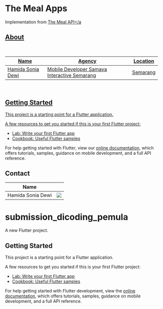 # The Meal Apps

Implementation from <a href="https://www.themealdb.com/api.php">The Meal API</a

## About

<br>

| Name              | Agency                                        | Location      | 
|-------------------|-----------------------------------------------|---------------|
| Hamida Sonia Dewi | Mobile Developer Samaya Interactive Semarang  | Semarang      |

<br>

## Getting Started

This project is a starting point for a Flutter application.

A few resources to get you started if this is your first Flutter project:

- [Lab: Write your first Flutter app](https://flutter.dev/docs/get-started/codelab)
- [Cookbook: Useful Flutter samples](https://flutter.dev/docs/cookbook)

For help getting started with Flutter, view our
[online documentation](https://flutter.dev/docs), which offers tutorials, samples, guidance on
mobile development, and a full API reference.

## Contact


| Name                   |                                                                                                                                                                                         |
| ---------------------  | --------------------------------------------------------------------------------------------------------------------------------------------------------------------------------------- |
| Hamida Sonia Dewi      | <a href="https://www.linkedin.com/in/hamidasoniad/"><img src="https://img.shields.io/badge/LinkedIn-0077B5?style=for-the-badge&logo=linkedin&logoColor=white" /></a> |

# submission_dicoding_pemula

A new Flutter project.

## Getting Started

This project is a starting point for a Flutter application.

A few resources to get you started if this is your first Flutter project:

- [Lab: Write your first Flutter app](https://docs.flutter.dev/get-started/codelab)
- [Cookbook: Useful Flutter samples](https://docs.flutter.dev/cookbook)

For help getting started with Flutter development, view the
[online documentation](https://docs.flutter.dev/), which offers tutorials,
samples, guidance on mobile development, and a full API reference.
